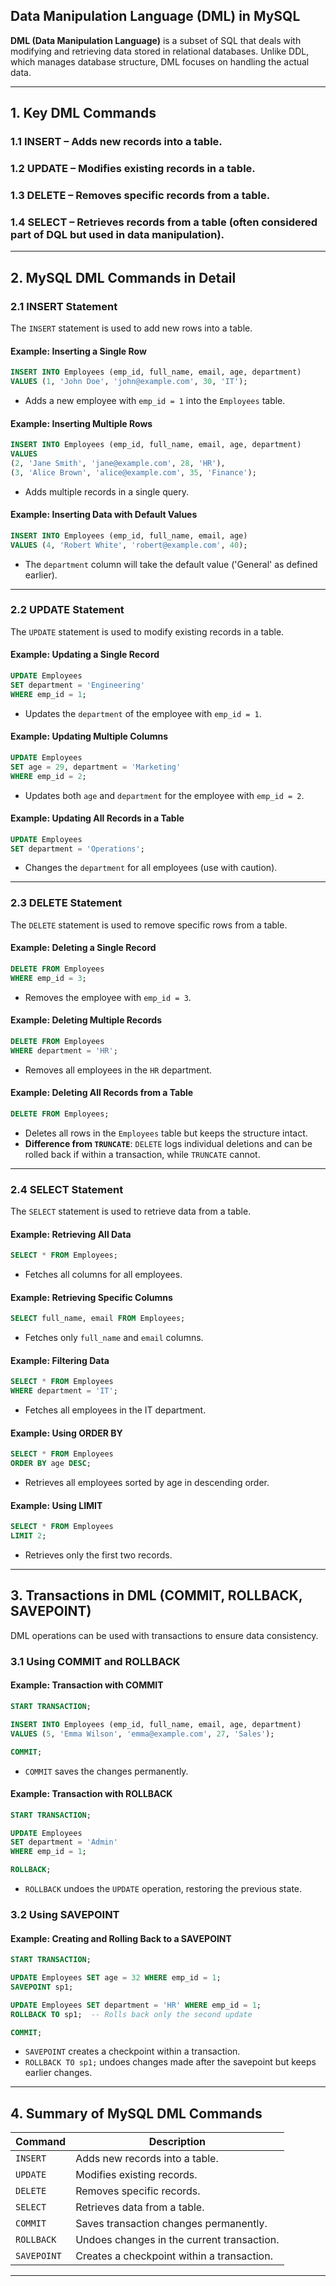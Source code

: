 ## **Data Manipulation Language (DML) in MySQL**  

**DML (Data Manipulation Language)** is a subset of SQL that deals with modifying and retrieving data stored in relational databases. Unlike DDL, which manages database structure, DML focuses on handling the actual data.  

---

## **1. Key DML Commands**  

### **1.1 INSERT** – Adds new records into a table.  
### **1.2 UPDATE** – Modifies existing records in a table.  
### **1.3 DELETE** – Removes specific records from a table.  
### **1.4 SELECT** – Retrieves records from a table (often considered part of DQL but used in data manipulation).  

---

## **2. MySQL DML Commands in Detail**  

### **2.1 INSERT Statement**  

The `INSERT` statement is used to add new rows into a table.  

#### **Example: Inserting a Single Row**
```sql
INSERT INTO Employees (emp_id, full_name, email, age, department) 
VALUES (1, 'John Doe', 'john@example.com', 30, 'IT');
```
- Adds a new employee with `emp_id = 1` into the `Employees` table.  

#### **Example: Inserting Multiple Rows**
```sql
INSERT INTO Employees (emp_id, full_name, email, age, department) 
VALUES 
(2, 'Jane Smith', 'jane@example.com', 28, 'HR'),
(3, 'Alice Brown', 'alice@example.com', 35, 'Finance');
```
- Adds multiple records in a single query.  

#### **Example: Inserting Data with Default Values**
```sql
INSERT INTO Employees (emp_id, full_name, email, age) 
VALUES (4, 'Robert White', 'robert@example.com', 40);
```
- The `department` column will take the default value ('General' as defined earlier).  

---

### **2.2 UPDATE Statement**  

The `UPDATE` statement is used to modify existing records in a table.  

#### **Example: Updating a Single Record**
```sql
UPDATE Employees 
SET department = 'Engineering' 
WHERE emp_id = 1;
```
- Updates the `department` of the employee with `emp_id = 1`.  

#### **Example: Updating Multiple Columns**
```sql
UPDATE Employees 
SET age = 29, department = 'Marketing' 
WHERE emp_id = 2;
```
- Updates both `age` and `department` for the employee with `emp_id = 2`.  

#### **Example: Updating All Records in a Table**
```sql
UPDATE Employees 
SET department = 'Operations';
```
- Changes the `department` for all employees (use with caution).  

---

### **2.3 DELETE Statement**  

The `DELETE` statement is used to remove specific rows from a table.  

#### **Example: Deleting a Single Record**
```sql
DELETE FROM Employees 
WHERE emp_id = 3;
```
- Removes the employee with `emp_id = 3`.  

#### **Example: Deleting Multiple Records**
```sql
DELETE FROM Employees 
WHERE department = 'HR';
```
- Removes all employees in the `HR` department.  

#### **Example: Deleting All Records from a Table**
```sql
DELETE FROM Employees;
```
- Deletes all rows in the `Employees` table but keeps the structure intact.  
- **Difference from `TRUNCATE`**: `DELETE` logs individual deletions and can be rolled back if within a transaction, while `TRUNCATE` cannot.  

---

### **2.4 SELECT Statement**  

The `SELECT` statement is used to retrieve data from a table.  

#### **Example: Retrieving All Data**
```sql
SELECT * FROM Employees;
```
- Fetches all columns for all employees.  

#### **Example: Retrieving Specific Columns**
```sql
SELECT full_name, email FROM Employees;
```
- Fetches only `full_name` and `email` columns.  

#### **Example: Filtering Data**
```sql
SELECT * FROM Employees 
WHERE department = 'IT';
```
- Fetches all employees in the IT department.  

#### **Example: Using ORDER BY**
```sql
SELECT * FROM Employees 
ORDER BY age DESC;
```
- Retrieves all employees sorted by age in descending order.  

#### **Example: Using LIMIT**
```sql
SELECT * FROM Employees 
LIMIT 2;
```
- Retrieves only the first two records.  

---

## **3. Transactions in DML (COMMIT, ROLLBACK, SAVEPOINT)**  

DML operations can be used with transactions to ensure data consistency.  

### **3.1 Using COMMIT and ROLLBACK**  

#### **Example: Transaction with COMMIT**
```sql
START TRANSACTION;

INSERT INTO Employees (emp_id, full_name, email, age, department) 
VALUES (5, 'Emma Wilson', 'emma@example.com', 27, 'Sales');

COMMIT;
```
- `COMMIT` saves the changes permanently.  

#### **Example: Transaction with ROLLBACK**
```sql
START TRANSACTION;

UPDATE Employees 
SET department = 'Admin' 
WHERE emp_id = 1;

ROLLBACK;
```
- `ROLLBACK` undoes the `UPDATE` operation, restoring the previous state.  

### **3.2 Using SAVEPOINT**  

#### **Example: Creating and Rolling Back to a SAVEPOINT**
```sql
START TRANSACTION;

UPDATE Employees SET age = 32 WHERE emp_id = 1;
SAVEPOINT sp1;

UPDATE Employees SET department = 'HR' WHERE emp_id = 1;
ROLLBACK TO sp1;  -- Rolls back only the second update

COMMIT;
```
- `SAVEPOINT` creates a checkpoint within a transaction.  
- `ROLLBACK TO sp1;` undoes changes made after the savepoint but keeps earlier changes.  

---

## **4. Summary of MySQL DML Commands**  

| **Command** | **Description** |
|------------|----------------|
| `INSERT` | Adds new records into a table. |
| `UPDATE` | Modifies existing records. |
| `DELETE` | Removes specific records. |
| `SELECT` | Retrieves data from a table. |
| `COMMIT` | Saves transaction changes permanently. |
| `ROLLBACK` | Undoes changes in the current transaction. |
| `SAVEPOINT` | Creates a checkpoint within a transaction. |

---
